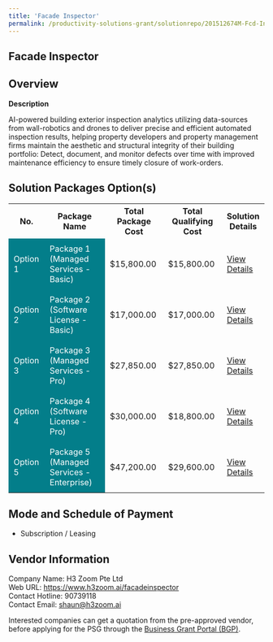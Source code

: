 ```yaml
---
title: 'Facade Inspector'
permalink: /productivity-solutions-grant/solutionrepo/201512674M-Fcd-Inspctor-G
---
```


## Facade Inspector

## Overview

**Description**

AI-powered building exterior inspection analytics utilizing data-sources from wall-robotics and drones to deliver precise and efficient automated inspection results, helping property developers and property management firms maintain the aesthetic and structural integrity of their building portfolio: 
Detect, document, and monitor defects over time with improved maintenance efficiency to ensure timely closure of work-orders.

## Solution Packages Option(s)

<table>
<tr>
<th><b>No.</b></th>
<th><b>Package Name</b></th>
<th><b>Total Package Cost</b></th>
<th><b>Total Qualifying Cost</b></th>
<th><b>Solution Details</b></th>
</tr>
<tr>
<td style='padding: 10px; background-color: #037E8A; color: #FFFFFF;'>Option 1</td>
<td style='padding: 10px; background-color: #037E8A; color: #FFFFFF;'>Package 1 (Managed Services - Basic)</td>
<td style='padding: 10px;'>$15,800.00</td>
<td style='padding: 10px;'>$15,800.00</td>
<td style='padding: 10px;'><a href='/images/psg/201512674M_20240296_15052025_Desensitised_Annex3_Part1.pdf' target='_blank'>View Details</a></td>
</tr>
<tr>
<td style='padding: 10px; background-color: #037E8A; color: #FFFFFF;'>Option 2</td>
<td style='padding: 10px; background-color: #037E8A; color: #FFFFFF;'>Package 2 (Software License - Basic)</td>
<td style='padding: 10px;'>$17,000.00</td>
<td style='padding: 10px;'>$17,000.00</td>
<td style='padding: 10px;'><a href='/images/psg/201512674M_20240296_15052025_Desensitised_Annex3_Part2.pdf' target='_blank'>View Details</a></td>
</tr>
<tr>
<td style='padding: 10px; background-color: #037E8A; color: #FFFFFF;'>Option 3</td>
<td style='padding: 10px; background-color: #037E8A; color: #FFFFFF;'>Package 3 (Managed Services - Pro)</td>
<td style='padding: 10px;'>$27,850.00</td>
<td style='padding: 10px;'>$27,850.00</td>
<td style='padding: 10px;'><a href='/images/psg/201512674M_20240296_15052025_Desensitised_Annex3_Part3.pdf' target='_blank'>View Details</a></td>
</tr>
<tr>
<td style='padding: 10px; background-color: #037E8A; color: #FFFFFF;'>Option 4</td>
<td style='padding: 10px; background-color: #037E8A; color: #FFFFFF;'>Package 4 (Software License - Pro)</td>
<td style='padding: 10px;'>$30,000.00</td>
<td style='padding: 10px;'>$18,800.00</td>
<td style='padding: 10px;'><a href='/images/psg/201512674M_20240296_15052025_Desensitised_Annex3_Part4.pdf' target='_blank'>View Details</a></td>
</tr>
<tr>
<td style='padding: 10px; background-color: #037E8A; color: #FFFFFF;'>Option 5</td>
<td style='padding: 10px; background-color: #037E8A; color: #FFFFFF;'>Package 5 (Managed Services - Enterprise)</td>
<td style='padding: 10px;'>$47,200.00</td>
<td style='padding: 10px;'>$29,600.00</td>
<td style='padding: 10px;'><a href='/images/psg/201512674M_20240296_15052025_Desensitised_Annex3_Part5.pdf' target='_blank'>View Details</a></td>
</tr>
</table>

## Mode and Schedule of Payment

 - Subscription / Leasing

## Vendor Information

 Company Name: H3 Zoom Pte Ltd<br>Web URL: https://www.h3zoom.ai/facadeinspector <br>Contact Hotline: 90739118 <br>Contact Email: shaun@h3zoom.ai <br>

Interested companies can get a quotation from the pre-approved vendor, before applying for the PSG through the <a href='https://www.businessgrants.gov.sg/' target='_blank' rel='noopener'>Business Grant Portal (BGP)</a>.

<script src="/jquery/resize-tables.js"></script>
